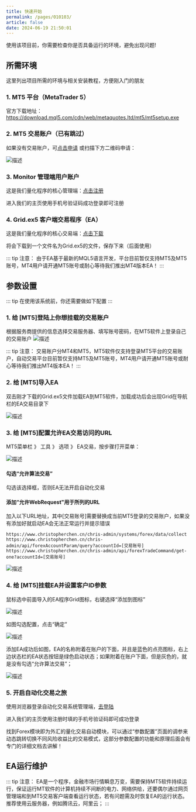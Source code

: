 ```yaml
---
title: 快速开始
permalink: /pages/010103/
article: false
date: 2024-06-19 21:50:01
---
```


使用该项目前，你需要检查你是否具备运行的环境，避免出现问题!

## 所需环境

这里列出项目所需的环境与相关安装教程，方便刚入门的朋友


### 1. MT5 平台（MetaTrader 5）
官方下载地址：https://download.mql5.com/cdn/web/metaquotes.ltd/mt5/mt5setup.exe

### 2. MT5 交易账户（已有跳过）

如果没有交易账户，可[点击申请](https://secure.tick-mill.com?utm_campaign=ib_link&utm_content=IB36228754&utm_medium=Open+Account&utm_source=link&lp=https%3A%2F%2Fsecure.tick-mill.com%2Fzh%2Fen%2Fsign-up)
或扫描下方二维码申请：

![描述](/logo/tickmill-invite.png)

### 3. Monitor 管理端用户账户
这是我们量化程序的核心管理端：[点击注册](https://www.christopherchen.cn/)

进入我们的主页使用手机号验证码成功登录即可注册

### 4. Grid.ex5 客户端交易程序（EA）
这是我们量化程序的核心交易端：[点击下载](/EA/Grid.ex5)


将会下载到一个文件名为Grid.ex5的文件，保存下来（后面使用）

::: tip 注意：
由于EA基于最新的MQL5语言开发，平台目前暂仅支持MT5及MT5账号，MT4用户请开通MT5账号或耐心等待我们推出MT4版本EA！
:::

## 参数设置
::: tip
在使用该系统前，你还需要做如下配置
:::

### 1. 给 [MT5]登陆上你想挂载的交易账户

根据服务商提供的信息选择交易服务器、填写账号密码，在MT5软件上登录自己的交易账户
![描述](/EA/LOGIN.png)

::: tip 注意：
交易账户分MT4和MT5，MT5软件仅支持登录MT5平台的交易账户，自动交易平台目前暂仅支持MT5及MT5账号，MT4用户请开通MT5账号或耐心等待我们推出MT4版本EA！
:::

### 2. 给 [MT5]导入EA

双击刚才下载的Grid.ex5文件加载EA到MT5软件，加载成功后会出现Grid在导航栏的EA交易目录下

![描述](/EA/EA-IMPORT.png)

### 3. 给 [MT5]配置允许EA交易访问的URL

MT5菜单栏 》 工具 》 选项 》 EA交易，按步骤打开菜单：

![描述](/EA/EA-OPTIONS.png)

#### 勾选“允许算法交易”
勾选该选择框，否则EA无法开启自动化交易
#### 添加“允许WebRequest"用于所列的URL
加入以下URL地址，其中[交易账号]需要替换成当前MT5登录的交易账户，如果没有添加好就启动EA会无法正常运行并提示错误
```
https://www.christopherchen.cn/chris-admin/systems/forex/data/collect
https://www.christopherchen.cn/chris-admin/api/forexAccountParam/query?accountId=[交易账号]
https://www.christopherchen.cn/chris-admin/api/forexTradeCommand/get-one?accountId=[交易账号]
```

![描述](/EA/IMPORT-EA.png)

### 4. 给 [MT5]挂载EA并设置客户ID参数

鼠标选中前面导入的EA程序Grid图标，右键选择“添加到图标”


![描述](/EA/EA-LOAD-1.png)

如图勾选配置，点击“确定”


![描述](/EA/EA-LOAD-2.png)

添加EA成功后如图，EA的名称附着在账户的下面，并且是蓝色的点亮图标，右上边状态栏的EA状态按钮是绿色启动状态；如果附着在账户下面，但是灰色的，就是没有勾选“允许算法交易”；


![描述](/EA/EA-LOAD-3-1.png)

### 5. 开启自动化交易之旅

使用浏览器登录自动化交易系统管理端，[去登陆](https://www.christopherchen.cn/)

进入我们的主页使用注册时填的手机号验证码即可成功登录

找到Forex模块即为外汇的量化交易自动模块，可以通过“参数配置”页面的调参来动态跳转切换不同风险收益比的交易模式，这部分参数配置的功能和原理后面会有专门的详细文档去讲解！

## EA运行维护

::: tip 注意：
EA是一个程序，金融市场行情瞬息万变，需要保持MT5软件持续运行，保证运行MT软件的计算机持续不间断的电力、网络供给，还要偶尔通过网页管理端和到MT5交易客户端查看运行状态，若有问题需及时恢复EA的运行状态。
推荐使用云服务器，例如腾讯云，阿里云；
:::

<!-- ### 初始使用过程常见问题
*1、依赖安装失败*

可通过配置淘宝的镜像源解决
```
npm config set registry https://registry.npm.taobao.org
配置后可通过下面方式来验证是否成功
npm config get registry

在 ~/.npmrc 加入下面内容，可以避免安装 node-sass 失败
sass_binary_site=https://npm.taobao.org/mirrors/node-sass/

.npmrc 文件位于
win：C:\Users\[你的账户名称]\.npmrc
linux：直接使用 vi ~/.npmrc
```
*2、linux 系统在安装依赖的时候会出现 node-sass 无法安装的问题*

解决方案：
```
1. 单独安装：npm install --unsafe-perm node-sass 
2. 直接使用：npm install --unsafe-perm
``` -->

<Vssue :title="$title" />
